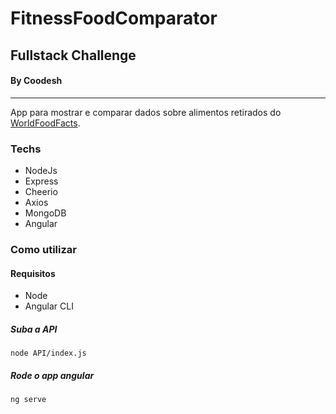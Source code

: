 # FitnessFoodComparator

## Fullstack Challenge
####  By Coodesh

--- 
App para mostrar e comparar dados sobre alimentos retirados do [WorldFoodFacts](https://world.openfoodfacts.org/).

### Techs
- NodeJs
- Express
- Cheerio
- Axios
- MongoDB
- Angular

### Como utilizar
#### Requisitos
- Node
- Angular CLI

##### Suba a API
`node API/index.js`

##### Rode o app angular
`ng serve`